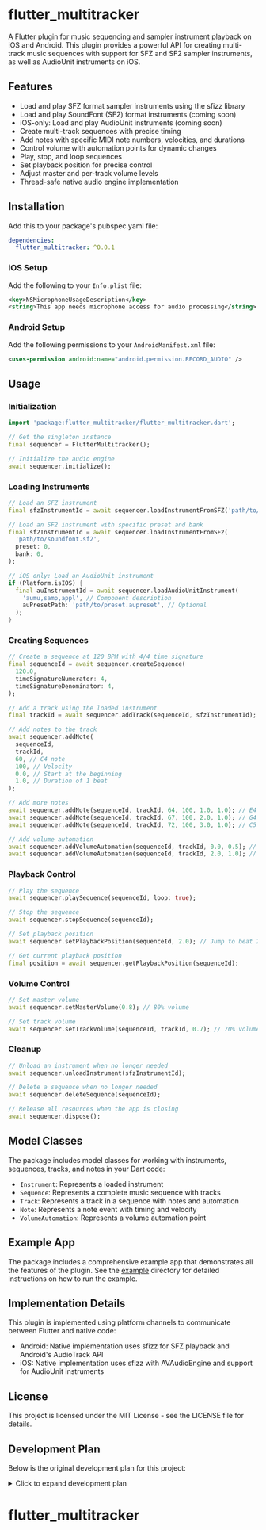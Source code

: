 # flutter_multitracker

A Flutter plugin for music sequencing and sampler instrument playback on iOS and Android. This plugin provides a powerful API for creating multi-track music sequences with support for SFZ and SF2 sampler instruments, as well as AudioUnit instruments on iOS.

## Features

- Load and play SFZ format sampler instruments using the sfizz library
- Load and play SoundFont (SF2) format instruments (coming soon)
- iOS-only: Load and play AudioUnit instruments (coming soon)
- Create multi-track sequences with precise timing
- Add notes with specific MIDI note numbers, velocities, and durations
- Control volume with automation points for dynamic changes
- Play, stop, and loop sequences
- Set playback position for precise control
- Adjust master and per-track volume levels
- Thread-safe native audio engine implementation

## Installation

Add this to your package's pubspec.yaml file:

```yaml
dependencies:
  flutter_multitracker: ^0.0.1
```

### iOS Setup

Add the following to your `Info.plist` file:

```xml
<key>NSMicrophoneUsageDescription</key>
<string>This app needs microphone access for audio processing</string>
```

### Android Setup

Add the following permissions to your `AndroidManifest.xml` file:

```xml
<uses-permission android:name="android.permission.RECORD_AUDIO" />
```

## Usage

### Initialization

```dart
import 'package:flutter_multitracker/flutter_multitracker.dart';

// Get the singleton instance
final sequencer = FlutterMultitracker();

// Initialize the audio engine
await sequencer.initialize();
```

### Loading Instruments

```dart
// Load an SFZ instrument
final sfzInstrumentId = await sequencer.loadInstrumentFromSFZ('path/to/instrument.sfz');

// Load an SF2 instrument with specific preset and bank
final sf2InstrumentId = await sequencer.loadInstrumentFromSF2(
  'path/to/soundfont.sf2',
  preset: 0,
  bank: 0,
);

// iOS only: Load an AudioUnit instrument
if (Platform.isIOS) {
  final auInstrumentId = await sequencer.loadAudioUnitInstrument(
    'aumu,samp,appl', // Component description
    auPresetPath: 'path/to/preset.aupreset', // Optional
  );
}
```

### Creating Sequences

```dart
// Create a sequence at 120 BPM with 4/4 time signature
final sequenceId = await sequencer.createSequence(
  120.0,
  timeSignatureNumerator: 4,
  timeSignatureDenominator: 4,
);

// Add a track using the loaded instrument
final trackId = await sequencer.addTrack(sequenceId, sfzInstrumentId);

// Add notes to the track
await sequencer.addNote(
  sequenceId,
  trackId,
  60, // C4 note
  100, // Velocity
  0.0, // Start at the beginning
  1.0, // Duration of 1 beat
);

// Add more notes
await sequencer.addNote(sequenceId, trackId, 64, 100, 1.0, 1.0); // E4
await sequencer.addNote(sequenceId, trackId, 67, 100, 2.0, 1.0); // G4
await sequencer.addNote(sequenceId, trackId, 72, 100, 3.0, 1.0); // C5

// Add volume automation
await sequencer.addVolumeAutomation(sequenceId, trackId, 0.0, 0.5); // Start at 50%
await sequencer.addVolumeAutomation(sequenceId, trackId, 2.0, 1.0); // Crescendo to 100%
```

### Playback Control

```dart
// Play the sequence
await sequencer.playSequence(sequenceId, loop: true);

// Stop the sequence
await sequencer.stopSequence(sequenceId);

// Set playback position
await sequencer.setPlaybackPosition(sequenceId, 2.0); // Jump to beat 2

// Get current playback position
final position = await sequencer.getPlaybackPosition(sequenceId);
```

### Volume Control

```dart
// Set master volume
await sequencer.setMasterVolume(0.8); // 80% volume

// Set track volume
await sequencer.setTrackVolume(sequenceId, trackId, 0.7); // 70% volume
```

### Cleanup

```dart
// Unload an instrument when no longer needed
await sequencer.unloadInstrument(sfzInstrumentId);

// Delete a sequence when no longer needed
await sequencer.deleteSequence(sequenceId);

// Release all resources when the app is closing
await sequencer.dispose();
```

## Model Classes

The package includes model classes for working with instruments, sequences, tracks, and notes in your Dart code:

- `Instrument`: Represents a loaded instrument
- `Sequence`: Represents a complete music sequence with tracks
- `Track`: Represents a track in a sequence with notes and automation
- `Note`: Represents a note event with timing and velocity
- `VolumeAutomation`: Represents a volume automation point

## Example App

The package includes a comprehensive example app that demonstrates all the features of the plugin. See the [example](example) directory for detailed instructions on how to run the example.

## Implementation Details

This plugin is implemented using platform channels to communicate between Flutter and native code:

- Android: Native implementation uses sfizz for SFZ playback and Android's AudioTrack API
- iOS: Native implementation uses sfizz with AVAudioEngine and support for AudioUnit instruments

## License

This project is licensed under the MIT License - see the LICENSE file for details.

## Development Plan

Below is the original development plan for this project:

<details>
<summary>Click to expand development plan</summary>

Package Creation Overview
Creating a package like flutter_sequencer involves building a Flutter plugin that handles music sequencing with native audio processing on both iOS and Android. This will allow users to set up sampler instruments, create multi-track sequences, and manage looping and volume automations, similar to the original package.
Functionality and Features
The new package should mirror flutter_sequencer by supporting:
Loading and playing sampler instruments using SFZ files via the sfizz library.

Creating and playing multi-track sequences of notes.

Implementing looping and volume automation features for dynamic playback.

Supporting SoundFont (SF2) files for additional instrument options.

On iOS, enabling the loading of any AudioUnit instrument for extended compatibility.

Development Approach
The development process will involve:
Setting up a Flutter package with Dart code for the user-facing API and native code for audio processing.

Using platform channels to communicate between Dart and native implementations on Android and iOS.

Ensuring asset path handling for SFZ and sample files, addressing URL encoding issues.

Testing thoroughly on both platforms to ensure performance and compatibility with the latest Flutter version (3.7.0 as of March 13, 2025).

For more details on Flutter package development, visit the official Flutter documentation at Flutter Packages.
Technical Implementation
The implementation will require integrating the sfizz library for SFZ playback, which is a C++ library, into both Android and iOS projects. Android will use audio APIs like AudioTrack, while iOS will leverage AVAudioEngine and support for AudioUnit instruments. This ensures high-performance audio processing, crucial for real-time music sequencing.

</details>

# flutter_multitracker
